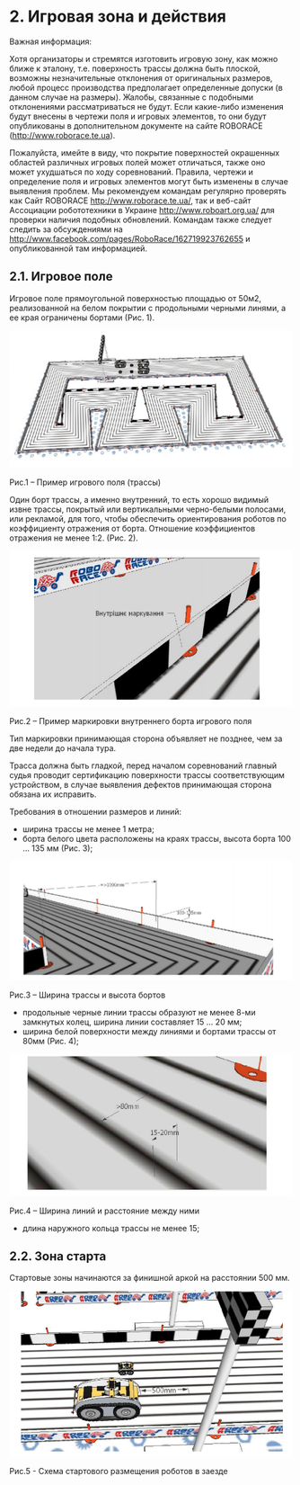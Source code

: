 # 2. Игровая зона и действия

Важная информация:

Хотя организаторы и стремятся изготовить игровую зону, как можно ближе к эталону, т.е. поверхность трассы должна быть 
плоской, возможны незначительные отклонения от оригинальных размеров, любой процесс производства предполагает 
определенные допуски (в данном случае на размеры). Жалобы, связанные с подобными отклонениями рассматриваться не будут. 
Если какие-либо изменения будут внесены в чертежи поля и игровых элементов, то они будут опубликованы в дополнительном 
документе на сайте ROBORACE (http://www.roborace.te.ua).

Пожалуйста, имейте в виду, что покрытие поверхностей окрашенных областей различных игровых полей может отличаться, также 
оно может ухудшаться по ходу соревнований. Правила, чертежи и определение поля и игровых элементов могут быть изменены в 
случае выявления проблем. Мы рекомендуем командам регулярно проверять как Сайт ROBORACE http://www.roborace.te.ua/, так 
и веб-сайт Ассоциации робототехники в Украине http://www.roboart.org.ua/ для проверки наличия подобных обновлений. 
Командам также следует следить за обсуждениями на http://www.facebook.com/pages/RoboRace/162719923762655 и 
опубликованной там информацией.

## 2.1. Игровое поле

Игровое поле прямоугольной поверхностью площадью от 50м2, реализованной на белом покрытии с продольными черными линями, 
а ее края ограничены бортами (Рис. 1).

![Рис.1 – Пример игрового поля (трассы)](../images/1.png)

Рис.1 – Пример игрового поля (трассы)

Один борт трассы, а именно внутренний, то есть хорошо видимый извне трассы, покрытый или вертикальными черно-белыми 
полосами, или рекламой, для того, чтобы обеспечить ориентирования роботов по коэффициенту отражения от борта. Отношение 
коэффициентов отражения не менее 1:2. (Рис. 2).

![Рис.2 – Пример маркировки внутреннего борта игрового поля](../images/2.png)

Рис.2 – Пример маркировки внутреннего борта игрового поля

Тип маркировки принимающая сторона объявляет не позднее, чем за две недели до начала тура.

Трасса должна быть гладкой, перед началом соревнований главный судья проводит сертификацию поверхности трассы 
соответствующим устройством, в случае выявления дефектов принимающая сторона обязана их исправить.

Требования в отношении размеров и линий:
- ширина трассы не менее 1 метра;
- борта белого цвета расположены на краях трассы, высота борта 100 ... 135 мм (Рис. 3);

![Рис.3 – Ширина трассы и высота бортов](../images/3.png)

Рис.3 – Ширина трассы и высота бортов

- продольные черные линии трассы образуют не менее 8-ми замкнутых колец, ширина линии составляет 15 ... 20 мм;
- ширина белой поверхности между линиями и бортами трассы от 80мм (Рис. 4);

![Рис.4 – Ширина линий и расстояние между ними](../images/4.png)

Рис.4 – Ширина линий и расстояние между ними

- длина наружного кольца трассы не менее 15;

## 2.2. Зона старта

Стартовые зоны начинаются за финишной аркой на расстоянии 500 мм.

![Рис.5 – Схема стартового размещения роботов в заезде](../images/5.png)

Рис.5 - Схема стартового размещения роботов в заезде
